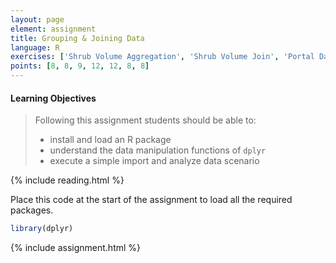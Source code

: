 ```yaml
---
layout: page
element: assignment
title: Grouping & Joining Data
language: R
exercises: ['Shrub Volume Aggregation', 'Shrub Volume Join', 'Portal Data Aggregation', 'Fix the Code', 'Portal Data Joins', 'Extracting vectors from data frames', 'Building data frames from vectors']
points: [8, 8, 9, 12, 12, 8, 8]
---
```


#### Learning Objectives

> Following this assignment students should be able to:
>
> - install and load an R package
> - understand the data manipulation functions of `dplyr`
> - execute a simple import and analyze data scenario

{% include reading.html %}

Place this code at the start of the assignment to load all the required packages.

```r
library(dplyr)
```

{% include assignment.html %}

